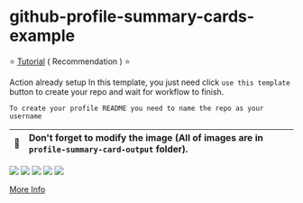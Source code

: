 # github-profile-summary-cards-example

:star: [Tutorial](https://github.com/Labae/github-profile-summary-cards/wiki/Toturial) ( Recommendation ) :star:

Action already setup In this template, you just need click `use this template` button to create your repo and wait for workflow to finish.

```To create your profile README you need to name the repo as your username```

| :bell: | Don't forget to modify the image (All of images are in `profile-summary-card-output` folder). |
| :-------: | :-------------------------------------------------------------------------------------------------------- |

[![](https://raw.githubusercontent.com/Labae/github-profile-summary-cards-example/master/profile-summary-card-output/vue/0-profile-details.svg)](https://github.com/Labae/github-profile-summary-cards)
[![](https://raw.githubusercontent.com/Labae/github-profile-summary-cards-example/master/profile-summary-card-output/vue/1-repos-per-language.svg)](https://github.com/Labae/github-profile-summary-cards) [![](https://raw.githubusercontent.com/Labae/github-profile-summary-cards-example/master/profile-summary-card-output/vue/2-most-commit-language.svg)](https://github.com/Labae/github-profile-summary-cards)
[![](https://raw.githubusercontent.com/Labae/github-profile-summary-cards-example/master/profile-summary-card-output/vue/3-stats.svg)](https://github.com/Labae/github-profile-summary-cards) [![](https://raw.githubusercontent.com/Labae/github-profile-summary-cards-example/master/profile-summary-card-output/vue/4-productive-time.svg)](https://github.com/Labae/github-profile-summary-cards)

[More Info](https://github.com/Labae/github-profile-summary-cards)

